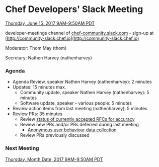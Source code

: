 # Chef Developers' Slack Meeting

[Thursday, June 15, 2017 9AM-9:50AM PDT](http://everytimezone.com/#2017-6-15,240,cn3)

developer-meetings channel of [chef-community.slack.com](http://chef-community.slack.com) - sign-up at [http://community-slack.chef.io](http://community-slack.chef.io)

Moderator:  Thom May (thom)

Secretary:  Nathen Harvey (nathenharvey)

### Agenda
* Agenda Review, speaker Nathen Harvey (nathenharvey): 2 minutes
* Updates: 15 minutes max.
  * Community update, speaker Nathen Harvey (nathenharvey): 5 minutes
  * Software update, speaker - various people: 5 minutes
* Review action items from last meeting (nathenharvey): 5 minutes
* Review PRs:  35 minutes
  * Review [status of currently accepted RFCs for accuracy](https://chef.github.io/chef-rfc/)
  * Review new PRs and/or PRs deferred during last meeting
    * [Anonymous user behaviour data collection](https://github.com/chef/chef-rfc/pull/269)
  * Review PRs previously discussed

### Next Meeting

[Thursday, Month Date, 2017 9AM-9:50AM PDT](http://everytimezone.com/#2017-4-14,240,cn3)
